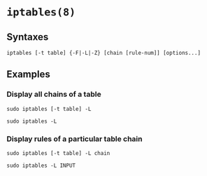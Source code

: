 # `iptables(8)`

## Syntaxes

`iptables [-t table] {-F|-L|-Z} [chain [rule-num]] [options...]`


## Examples

### Display all chains of a table

`sudo iptables [-t table] -L`

`sudo iptables -L`

### Display rules of a particular table chain

`sudo iptables [-t table] -L chain`

`sudo iptables -L INPUT`